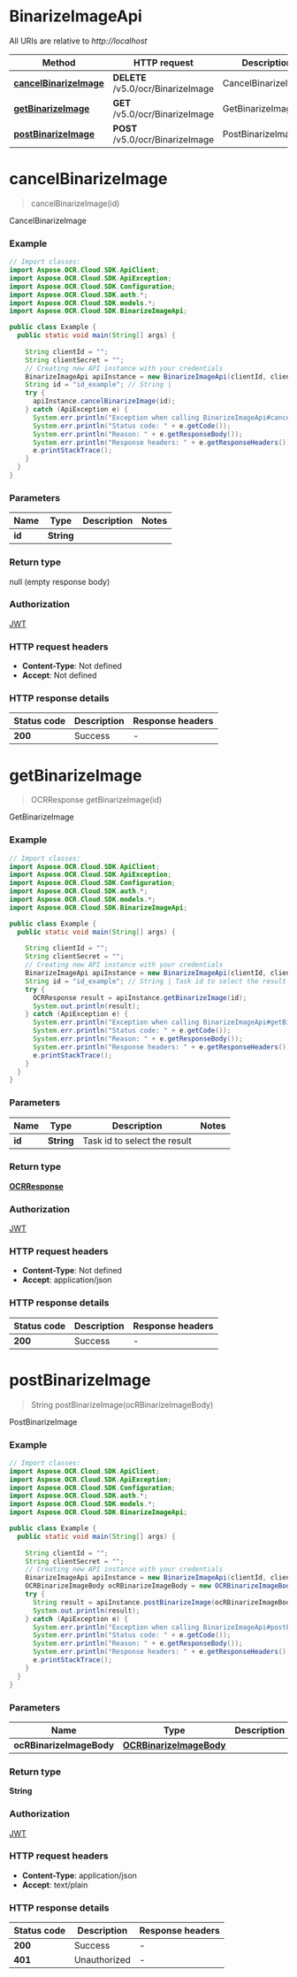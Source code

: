 # BinarizeImageApi

All URIs are relative to *http://localhost*

| Method | HTTP request | Description |
|------------- | ------------- | -------------|
| [**cancelBinarizeImage**](BinarizeImageApi.md#cancelBinarizeImage) | **DELETE** /v5.0/ocr/BinarizeImage | CancelBinarizeImage |
| [**getBinarizeImage**](BinarizeImageApi.md#getBinarizeImage) | **GET** /v5.0/ocr/BinarizeImage | GetBinarizeImage |
| [**postBinarizeImage**](BinarizeImageApi.md#postBinarizeImage) | **POST** /v5.0/ocr/BinarizeImage | PostBinarizeImage |


<a name="cancelBinarizeImage"></a>
# **cancelBinarizeImage**
> cancelBinarizeImage(id)

CancelBinarizeImage

### Example
```java
// Import classes:
import Aspose.OCR.Cloud.SDK.ApiClient;
import Aspose.OCR.Cloud.SDK.ApiException;
import Aspose.OCR.Cloud.SDK.Configuration;
import Aspose.OCR.Cloud.SDK.auth.*;
import Aspose.OCR.Cloud.SDK.models.*;
import Aspose.OCR.Cloud.SDK.BinarizeImageApi;

public class Example {
  public static void main(String[] args) {
    
    String clientId = "";
    String clientSecret = "";
    // Creating new API instance with your credentials
    BinarizeImageApi apiInstance = new BinarizeImageApi(clientId, clientSecret);
    String id = "id_example"; // String | 
    try {
      apiInstance.cancelBinarizeImage(id);
    } catch (ApiException e) {
      System.err.println("Exception when calling BinarizeImageApi#cancelBinarizeImage");
      System.err.println("Status code: " + e.getCode());
      System.err.println("Reason: " + e.getResponseBody());
      System.err.println("Response headers: " + e.getResponseHeaders());
      e.printStackTrace();
    }
  }
}
```

### Parameters

| Name | Type | Description  | Notes |
|------------- | ------------- | ------------- | -------------|
| **id** | **String**|  | |

### Return type

null (empty response body)

### Authorization

[JWT](../README.md#JWT)

### HTTP request headers

 - **Content-Type**: Not defined
 - **Accept**: Not defined

### HTTP response details
| Status code | Description | Response headers |
|-------------|-------------|------------------|
| **200** | Success |  -  |

<a name="getBinarizeImage"></a>
# **getBinarizeImage**
> OCRResponse getBinarizeImage(id)

GetBinarizeImage

### Example
```java
// Import classes:
import Aspose.OCR.Cloud.SDK.ApiClient;
import Aspose.OCR.Cloud.SDK.ApiException;
import Aspose.OCR.Cloud.SDK.Configuration;
import Aspose.OCR.Cloud.SDK.auth.*;
import Aspose.OCR.Cloud.SDK.models.*;
import Aspose.OCR.Cloud.SDK.BinarizeImageApi;

public class Example {
  public static void main(String[] args) {
    
    String clientId = "";
    String clientSecret = "";
    // Creating new API instance with your credentials
    BinarizeImageApi apiInstance = new BinarizeImageApi(clientId, clientSecret);
    String id = "id_example"; // String | Task id to select the result
    try {
      OCRResponse result = apiInstance.getBinarizeImage(id);
      System.out.println(result);
    } catch (ApiException e) {
      System.err.println("Exception when calling BinarizeImageApi#getBinarizeImage");
      System.err.println("Status code: " + e.getCode());
      System.err.println("Reason: " + e.getResponseBody());
      System.err.println("Response headers: " + e.getResponseHeaders());
      e.printStackTrace();
    }
  }
}
```

### Parameters

| Name | Type | Description  | Notes |
|------------- | ------------- | ------------- | -------------|
| **id** | **String**| Task id to select the result | |

### Return type

[**OCRResponse**](OCRResponse.md)

### Authorization

[JWT](../README.md#JWT)

### HTTP request headers

 - **Content-Type**: Not defined
 - **Accept**: application/json

### HTTP response details
| Status code | Description | Response headers |
|-------------|-------------|------------------|
| **200** | Success |  -  |

<a name="postBinarizeImage"></a>
# **postBinarizeImage**
> String postBinarizeImage(ocRBinarizeImageBody)

PostBinarizeImage

### Example
```java
// Import classes:
import Aspose.OCR.Cloud.SDK.ApiClient;
import Aspose.OCR.Cloud.SDK.ApiException;
import Aspose.OCR.Cloud.SDK.Configuration;
import Aspose.OCR.Cloud.SDK.auth.*;
import Aspose.OCR.Cloud.SDK.models.*;
import Aspose.OCR.Cloud.SDK.BinarizeImageApi;

public class Example {
  public static void main(String[] args) {
    
    String clientId = "";
    String clientSecret = "";
    // Creating new API instance with your credentials
    BinarizeImageApi apiInstance = new BinarizeImageApi(clientId, clientSecret);
    OCRBinarizeImageBody ocRBinarizeImageBody = new OCRBinarizeImageBody(); // OCRBinarizeImageBody | 
    try {
      String result = apiInstance.postBinarizeImage(ocRBinarizeImageBody);
      System.out.println(result);
    } catch (ApiException e) {
      System.err.println("Exception when calling BinarizeImageApi#postBinarizeImage");
      System.err.println("Status code: " + e.getCode());
      System.err.println("Reason: " + e.getResponseBody());
      System.err.println("Response headers: " + e.getResponseHeaders());
      e.printStackTrace();
    }
  }
}
```

### Parameters

| Name | Type | Description  | Notes |
|------------- | ------------- | ------------- | -------------|
| **ocRBinarizeImageBody** | [**OCRBinarizeImageBody**](OCRBinarizeImageBody.md)|  | |

### Return type

**String**

### Authorization

[JWT](../README.md#JWT)

### HTTP request headers

 - **Content-Type**: application/json
 - **Accept**: text/plain

### HTTP response details
| Status code | Description | Response headers |
|-------------|-------------|------------------|
| **200** | Success |  -  |
| **401** | Unauthorized |  -  |

